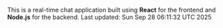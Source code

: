 This is a real-time chat application built using **React** for the frontend and **Node.js** for the backend.
Last updated: Sun Sep 28 06:11:32 UTC 2025
